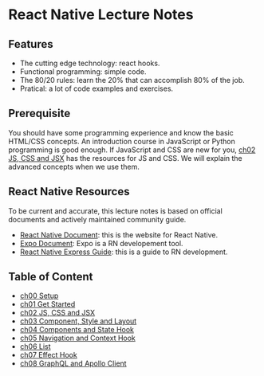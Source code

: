 # React Native Lecture Notes

## Features

- The cutting edge technology: react hooks.
- Functional programming: simple code.
- The 80/20 rules: learn the 20% that can accomplish 80% of the job.
- Pratical: a lot of code examples and exercises.

## Prerequisite

You should have some programming experience and know the basic HTML/CSS concepts. An introduction course in JavaScript or Python programming is good enough. If JavaScript and CSS are new for you, [ch02 JS, CSS and JSX](docs/ch02) has the resources for JS and CSS. We will explain the advanced concepts when we use them.

## React Native Resources

To be current and accurate, this lecture notes is based on official documents and actively maintained community guide.

- [React Native Document](https://reactnative.dev/): this is the website for React Native.
- [Expo Document](https://docs.expo.io/): Expo is a RN developement tool.
- [React Native Express Guide](https://www.reactnative.express/): this is a guide to RN development.

## Table of Content

- [ch00 Setup](docs/ch00)
- [ch01 Get Started](docs/ch01)
- [ch02 JS, CSS and JSX](docs/ch02)
- [ch03 Component, Style and Layout](docs/ch03)
- [ch04 Components and State Hook](docs/ch04)
- [ch05 Navigation and Context Hook](docs/ch05)
- [ch06 List](docs/ch06)
- [ch07 Effect Hook](docs/ch07)
- [ch08 GraphQL and Apollo Client](docs/ch08)
